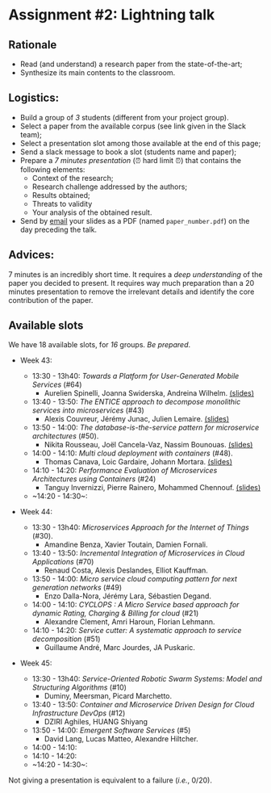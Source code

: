 # Assignment #2: Lightning talk

## Rationale

  - Read (and understand) a research paper from the state-of-the-art;
  - Synthesize its main contents to the classroom.

## Logistics:

  - Build a group of _3_ students (different from your project group).
  - Select a paper from the available corpus (see link given in the Slack team);
  - Select a presentation slot among those available at the end of this page;
  - Send a slack message to book a slot (students name and paper);
  - Prepare a *7 minutes presentation* (:alarm_clock: hard limit :alarm_clock:) that contains the following elements:
    - Context of the research;
    - Research challenge addressed by the authors;
    - Results obtained;
    - Threats to validity
    - Your analysis of the obtained result.
  - Send by [email](mosser@i3s.unice.fr) your slides as a PDF (named `paper_number.pdf`) on the day preceding the talk.

## Advices:

7 minutes is an incredibly short time. It requires a *deep understanding* of the paper you decided to present. It requires way much preparation than a 20 minutes presentation to remove the irrelevant details and identify the core contribution of the paper.


## Available slots

We have 18 available slots, for _16_ groups. _Be prepared_.

  - Week 43:
    - 13:30 - 13h40: _Towards a Platform for User-Generated Mobile Services_ (#64)
      - Aurelien Spinelli, Joanna Swiderska,  Andreina Wilhelm. [(slides)](./2_slides/64.pdf)
    - 13:40 - 13:50: _The ENTICE approach to decompose monolithic services into microservices_ (#43)
      - Alexis Couvreur, Jérémy Junac, Julien Lemaire. [(slides)](./2_slides/43.pdf)
    - 13:50 - 14:00: _The database-is-the-service pattern for microservice architectures_ (#50).
      - Nikita Rousseau, Joël Cancela-Vaz, Nassim Bounouas. [(slides)](./2_slides/50.pdf)
    - 14:00 - 14:10: _Multi cloud deployment with containers_ (#48).
      - Thomas Canava, Loic Gardaire, Johann Mortara. [(slides)](./2_slides/48.pdf)
    - 14:10 - 14:20: _Performance Evaluation of Microservices Architectures using Containers_ (#24)
      - Tanguy Invernizzi, Pierre Rainero, Mohammed Chennouf. [(slides)](./2_slides/24.pdf)
    - ~14:20 - 14:30~:

  - Week 44:
    - 13:30 - 13h40: _Microservices Approach for the Internet of Things_ (#30).
      - Amandine Benza, Xavier Toutain, Damien Fornali.
    - 13:40 - 13:50: _Incremental Integration of Microservices in Cloud Applications_ (#70)
      - Renaud Costa, Alexis Deslandes, Elliot Kauffman.
    - 13:50 - 14:00: _Micro service cloud computing pattern for next generation networks_ (#49)
      - Enzo Dalla-Nora, Jérémy Lara, Sébastien Degand.
    - 14:00 - 14:10: _CYCLOPS : A Micro Service based approach for dynamic Rating, Charging & Billing for cloud_ (#21)
      - Alexandre Clement, Amri Haroun, Florian Lehmann.
    - 14:10 - 14:20: _Service cutter: A systematic approach to service decomposition_ (#51)
      - Guillaume André, Marc Jourdes,  JA Puskaric.

  - Week 45:
    - 13:30 - 13h40: _Service-Oriented Robotic Swarm Systems: Model and Structuring Algorithms_ (#10)
      - Duminy, Meersman, Picard Marchetto.
    - 13:40 - 13:50: _Container and Microservice Driven Design for Cloud Infrastructure DevOps_ (#12)
      - DZIRI Aghiles, HUANG Shiyang
    - 13:50 - 14:00: _Emergent Software Services_ (#5)
      - David Lang, Lucas Matteo, Alexandre Hiltcher.
    - 14:00 - 14:10:
    - 14:10 - 14:20:
    - ~14:20 - 14:30~:

Not giving a  presentation is equivalent to a failure (_i.e._, 0/20).
